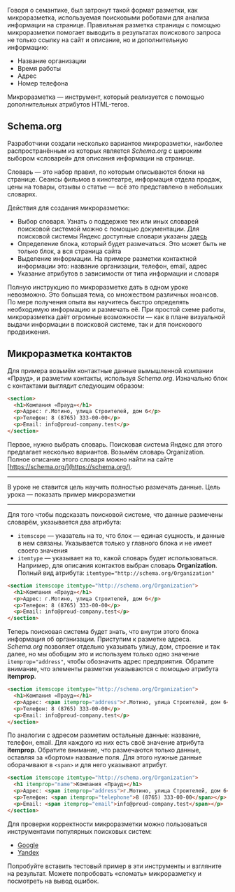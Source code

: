 Говоря о семантике, был затронут такой формат разметки, как микроразметка, используемая поисковыми роботами для анализа информации на странице. Правильная разметка страницы с помощью микроразметки помогает выводить в результатах поискового запроса не только ссылку на сайт и описание, но и дополнительную информацию:

* Название организации
* Время работы
* Адрес
* Номер телефона

Микроразметка — инструмент, который реализуется с помощью дополнительных атрибутов HTML-тегов.

## Schema.org

Разработчики создали несколько вариантов  микроразметки, наиболее распространённым из которых является _Schema.org_ с широким выбором «словарей» для описания информации на странице.

Словарь — это набор правил, по которым описываются блоки на странице. Сеансы фильмов в кинотеатре, информация отдела продаж, цены на товары, отзывы о статье — всё это представлено в небольших словарях.

Действия для создания микроразметки:

* Выбор словаря. Узнать о поддержке тех или иных словарей поисковой системой можно с помощью документации. Для поисковой системы Яндекс доступные словари указаны [здесь](https://yandex.ru/support/webmaster/schema-org/what-is-schema-org.html)
* Определение блока, который будет размечаться. Это может быть не только блок, а вся страница сайта
* Выделение информации. На примере разметки контактной информации это: название организации, телефон, email, адрес
* Указание атрибутов в зависимости от типа информации и словаря

Полную инструкцию по микроразметке дать в одном уроке невозможно. Это большая тема, со множеством различных нюансов. По мере получения опыта вы научитесь быстро определять необходимую информацию и размечать её. При простой схеме работы, микроразметка даёт огромные возможности — как в плане визуальной выдачи информации в поисковой системе, так и для поискового продвижения.

## Микроразметка контактов

Для примера возьмём контактные данные вымышленной компании «Прауд», и разметим контакты, используя _Schema.org_. Изначально блок с контактами выглядит следующим образом:

```html
<section>
  <h1>Компания «Прауд»</h1>
  <p>Адрес: г.Мотино, улица Строителей, дом 6</p>
  <p>Телефон: 8 (8765) 333-00-00</p>
  <p>Email: info@proud-company.test</p>
</section>
```

Первое, нужно выбрать словарь. Поисковая система Яндекс для этого предлагает несколько вариантов. Возьмём словарь Organization. Полное описание этого словаря можно найти на сайте [https://schema.org/](https://schema.org/).

---

В уроке не ставится цель научить полностью размечать данные. Цель урока — показать пример микроразметки

---

Для того чтобы подсказать поисковой системе, что данные размечены словарём, указывается два атрибута:

* `itemscope` — указатель на то, что блок — единая сущность, и данные в нем связаны. Указывается только у главного блока и не имеет своего значения
* `itemtype` — указывает на то, какой словарь будет использоваться. Например, для описания контактов выбран словарь **Organization**. Полный вид атрибута: `itemtype="http://schema.org/Organization"`

```html
<section itemscope itemtype="http://schema.org/Organization">
  <h1>Компания «Прауд»</h1>
  <p>Адрес: г.Мотино, улица Строителей, дом 6</p>
  <p>Телефон: 8 (8765) 333-00-00</p>
  <p>Email: info@proud-company.test</p>
</section>
```

Теперь поисковая система будет знать, что внутри этого блока информация об организации. Приступим к разметке адреса. _Schema.org_ позволяет отдельно указывать улицу, дом, строение и так далее, но мы обобщим это и используем только одно значение `itemprop="address"`, чтобы обозначить адрес предприятия. Обратите внимание, что элементы разметки указываются с помощью атрибута **itemprop**.

```html
<section itemscope itemtype="http://schema.org/Organization">
  <h1>Компания «Прауд»</h1>
  <p>Адрес: <span itemprop="address">г.Мотино, улица Строителей, дом 6</span></p>
  <p>Телефон: 8 (8765) 333-00-00</p>
  <p>Email: info@proud-company.test</p>
</section>
```

По аналогии с адресом разметим остальные данные: название, телефон, email. Для каждого из них есть своё значение атрибута **itemprop**. Обратите внимание, что размечаются только данные, оставляя за «бортом» название поля. Для этого нужные данные оборачивают в ``<span>`` и для него указывают атрибут.

```html
<section itemscope itemtype="http://schema.org/Organization">
  <h1 itemprop="name">Компания «Прауд»</h1>
  <p>Адрес: <span itemprop="address">г.Мотино, улица Строителей, дом 6</span></p>
  <p>Телефон: <span itemprop="telephone">8 (8765) 333-00-00</span></p>
  <p>Email: <span itemprop="email">info@proud-company.test</span></p>
</section>
```

Для проверки корректности микроразметки можно пользоваться инструментами популярных поисковых систем:

* [Google](https://search.google.com/test/rich-results)
* [Yandex](https://webmaster.yandex.ru/tools/microtest/)

Попробуйте вставить тестовый пример в эти инструменты и взгляните на результат. Можете попробовать «сломать» микроразметку и посмотреть на вывод ошибок.
